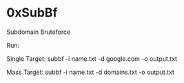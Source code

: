 # 0xSubBf

Subdomain Bruteforce

Run: 

Single Target: subbf -i name.txt -d google.com -o output.txt

Mass Target: subbf -i name.txt -d domains.txt -o output.txt
